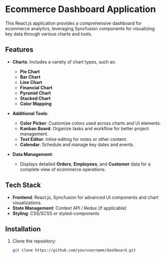 # Ecommerce Dashboard Application

This React.js application provides a comprehensive dashboard for ecommerce analytics, leveraging Syncfusion components for visualizing key data through various charts and tools.

## Features

- **Charts**: Includes a variety of chart types, such as:
  - **Pie Chart**
  - **Bar Chart**
  - **Line Chart**
  - **Financial Chart**
  - **Pyramid Chart**
  - **Stacked Chart**
  - **Color Mapping**

- **Additional Tools**:
  - **Color Picker**: Customize colors used across charts and UI elements.
  - **Kanban Board**: Organize tasks and workflow for better project management.
  - **Text Editor**: Inline editing for notes or other content.
  - **Calendar**: Schedule and manage key dates and events.

- **Data Management**:
  - Displays detailed **Orders**, **Employees**, and **Customer** data for a complete view of ecommerce operations.

## Tech Stack

- **Frontend**: React.js, Syncfusion for advanced UI components and chart visualizations.
- **State Management**: Context API / Redux (if applicable)
- **Styling**: CSS/SCSS or styled-components

## Installation

1. Clone the repository:
   ```bash
   git clone https://github.com/yourusername/dashboard.git

